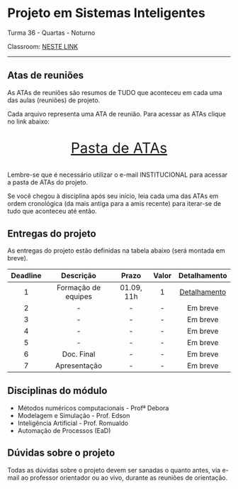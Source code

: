 # Projeto em Sistemas Inteligentes

Turma 36 - Quartas - Noturno

Classroom: [NESTE LINK](https://classroom.google.com/c/NDg4ODEyMTA0ODQx?cjc=4tju4le)

---

## Atas de reuniões

As ATAs de reuniões são resumos de TUDO que aconteceu em cada uma das aulas (reuniões) de projeto.

Cada arquivo representa uma ATA de reunião. Para acessar as ATAs clique no link abaixo:

<p style="font-size:2.3em;text-align:center">
    <a href="https://drive.google.com/drive/folders/1MJ_7okpHpfHZdA2ST1JNCwoy7Tg4QlTy?usp=sharing" target="_blank">Pasta de ATAs</a>
</p>

Lembre-se que é necessário utilizar o e-mail INSTITUCIONAL para acessar a pasta de ATAs do projeto.

Se você chegou à disciplina após seu início, leia cada uma das ATAs em ordem cronológica (da mais antiga para a amis recente) para iterar-se de tudo que aconteceu até então.

## Entregas do projeto

As entregas do projeto estão definidas na tabela abaixo (será montada em breve).

| Deadline |      Descrição      | Prazo      | Valor | Detalhamento                                                                                                    |
|:--------:|:-------------------:|:----------:|:-----:|:---------------------------------------------------------------------------------------------------------------:|
|    1     | Formação de equipes | 01.09, 11h |   1   |[Detalhamento]() |
|    2     | -                   | -          |   -   | Em breve        |
|    3     | -                   | -          |   -   | Em breve        |
|    4     | -                   | -          |   -   | Em breve        |
|    5     | -                   | -          |   -   | Em breve        |
|    6     | Doc. Final          | -          |   -   | Em breve        |
|    7     | Apresentação        | -          |   -   | Em breve        |

## Disciplinas do módulo

- Métodos numéricos computacionais - Profª Debora
- Modelagem e Simulação - Prof. Edson
- Inteligência Artificial - Prof. Romualdo
- Automação de Processos (EaD)

## Dúvidas sobre o projeto

Todas as dúvidas sobre o projeto devem ser sanadas o quanto antes, via e-mail ao professor orientador ou ao vivo, durante as reuniões de orientação.